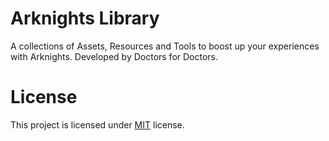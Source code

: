 # Arknights Library

A collections of Assets, Resources and Tools to boost up your experiences with Arknights. Developed by Doctors for Doctors.

# License
This project is licensed under [MIT](./LICENSE.md "MIT") license.
